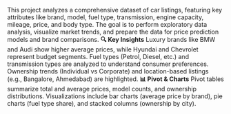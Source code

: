 This project analyzes a comprehensive dataset of car listings, featuring key attributes like brand, model, fuel type, transmission, engine capacity, mileage, price, and body type. The goal is to perform exploratory data analysis, visualize market trends, and prepare the data for price prediction models and brand comparisons.
**🔍 Key Insights**
Luxury brands like BMW and Audi show higher average prices, while Hyundai and Chevrolet represent budget segments.
Fuel types (Petrol, Diesel, etc.) and transmission types are analyzed to understand consumer preferences.
Ownership trends (Individual vs Corporate) and location-based listings (e.g., Bangalore, Ahmedabad) are highlighted.
**📊 Pivot & Charts**
Pivot tables summarize total and average prices, model counts, and ownership distributions.
Visualizations include bar charts (average price by brand), pie charts (fuel type share), and stacked columns (ownership by city).
